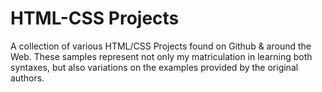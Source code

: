# HTML-CSS Projects
 A collection of various HTML/CSS Projects found on Github & around the Web.  These samples represent not only my matriculation in learning both syntaxes, but also variations on the examples provided by the original authors.
